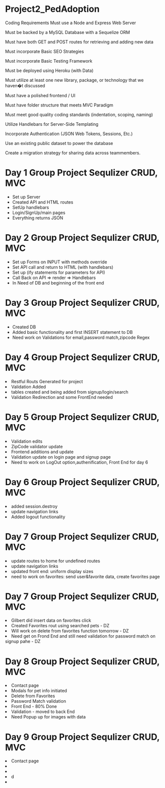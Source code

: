 # Project2_PedAdoption
Coding Requirements
Must use a Node and Express Web Server

Must be backed by a MySQL Database with a Sequelize ORM  

Must have both GET and POST routes for retrieving and adding new data

Must incorporate Basic SEO Strategies 

Must incorporate Basic Testing Framework 

Must be deployed using Heroku (with Data)

Must utilize at least one new library, package, or technology that we haven�t discussed

Must have a polished frontend / UI 

Must have folder structure that meets MVC Paradigm

Must meet good quality coding standards (indentation, scoping, naming)


Utilize Handlebars for Server-Side Templating

Incorporate Authentication (JSON Web Tokens, Sessions, Etc.)

Use an existing public dataset to power the database

Create a migration strategy for sharing data across teammembers.
# Day 1 Group Project Sequlizer CRUD, MVC

<ul>
<li>Set up Server</li>
<li>Created API and HTML routes</li>
<li>SetUp handlebars</li>
<li>Login/SignUp/main pages</li>
<li>Everything returns JSON</li>
</ul>

# Day 2 Group Project Sequlizer CRUD, MVC

<ul>
<li>Set up Forms on INPUT with methods override</li>
<li>Set API call and return to HTML (with handlebars)</li>
<li>Set up (ify statements for parameters for API)</li>
<li>Call Back on API => render => Handlebars</li>
<li>In Need of DB and beginning of the front end</li>
</ul>

# Day 3 Group Project Sequlizer CRUD, MVC

<ul>
<li>Created DB </li>
<li>Added basic functionality and first INSERT statement to DB</li>
<li>Need work on Validations for email,password match,zipcode Regex</li>
</ul>


# Day 4 Group Project Sequlizer CRUD, MVC
<li>Restful Routs Generated for project </li>
<li>Validation Added</li>
<li>tables created and being added from signup/login/search</li>
<li>Validation Redirection and some FrontEnd needed</li>

# Day 5 Group Project Sequlizer CRUD, MVC
<li>Validation edits </li>
<li>ZipCode validator update</li>
<li>Frontend additions and update</li>
<li>Validation update on login page and signup page</li>
<li>Need to work on LogOut option,authenification, Front End for day 6</li>

# Day 6 Group Project Sequlizer CRUD, MVC
<li>added session.destroy </li>
<li>update navigation links</li>
<li>Added logout functionality</li>

# Day 7 Group Project Sequlizer CRUD, MVC
<li>update routes to home for undefined routes </li>
<li>update navigation links</li>
<li>updated front end: uniform display sizes</li>
<li>need to work on favorites: send user&favorite data, create favorites page</li>

# Day 7 Group Project Sequlizer CRUD, MVC
<li>Gilbert did insert data on favorites click </li>      
<li>Created Favorites rout using searched pets - DZ</li>
<li>Will work on delete from favorites function tomorrow - DZ</li>
<li>Need get on Frond End and still need validation for password match on signup pahe - DZ</li>

# Day 8 Group Project Sequlizer CRUD, MVC
<li>Contact page </li>      
<li>Modals for pet info initiated</li>
<li>Delete from Favorites</li>
<li>Password Match validation</li>
<li>Front End  - 80% Done </li>      
<li>Validation - moved to back End</li>
<li>Need Popup up for images with data</li>

# Day 9 Group Project Sequlizer CRUD, MVC
<li>Contact page </li>      
<li></li>
<li></li>      
<li>d</li>
<li></li>

